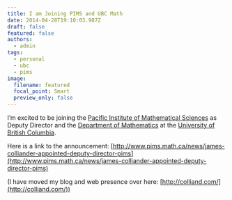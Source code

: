 ```yaml
---
title: I am Joining PIMS and UBC Math
date: 2014-04-28T19:10:03.987Z
draft: false
featured: false
authors:
  - admin
tags:
  - personal
  - ubc
  - pims
image:
  filename: featured
  focal_point: Smart
  preview_only: false
---
```



I’m excited to be joining the [Pacific Institute of Mathematical Sciences](http://pims.math.ca/) as Deputy Director and the [Department of Mathematics](http://www.math.ubc.ca/) at the [University of British Columbia](http://www.ubc.ca/).

Here is a link to the announcement: [http://www.pims.math.ca/news/james-colliander-appointed-deputy-director-pims](http://www.pims.math.ca/news/james-colliander-appointed-deputy-director-pims)

(I have moved my blog and web presence over here: [http://colliand.com/](http://colliand.com/))
